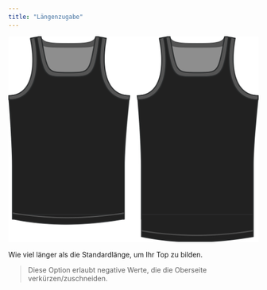 ```yaml
---
title: "Längenzugabe"
---
```


![Die Längen-Bonus-Option für Aaron](./lengthbonus.svg)

Wie viel länger als die Standardlänge, um Ihr Top zu bilden.

> Diese Option erlaubt negative Werte, die die Oberseite verkürzen/zuschneiden.




